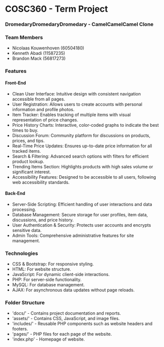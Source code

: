 # COSC360 - Term Project

### DromedaryDromedaryDromedary - CamelCamelCamel Clone

### Team Members
- Nicolaas Kouwenhoven (60504180)
- Kenneth Abadi (11587235)
- Brandon Mack (56817273)

### Features
#### Front-End
- Clean User Interface: Intuitive design with consistent navigation accessible from all pages.
- User Registration: Allows users to create accounts with personal information and profile photos.
- Item Tracker: Enables tracking of multiple items with visual representation of price changes.
- Price History Charts: Interactive, color-coded graphs to indicate the best times to buy.
- Discussion Forum: Community platform for discussions on products, prices, and tips.
- Real-Time Price Updates: Ensures up-to-date price information for all tracked items.
- Search & Filtering: Advanced search options with filters for efficient product lookup.
- Trending Items Section: Highlights products with high sales volume or significant interest.
- Accessibility Features: Designed to be accessible to all users, following web accessibility standards.

#### Back-End
- Server-Side Scripting: Efficient handling of user interactions and data processing.
- Database Management: Secure storage for user profiles, item data, discussions, and price history.
- User Authentication & Security: Protects user accounts and encrypts sensitive data.
- Admin Tools: Comprehensive administrative features for site management.

### Technologies
- CSS & Bootstrap: For responsive styling.
- HTML: For website structure.
- JavaScript: For dynamic client-side interactions.
- PHP: For server-side functionality.
- MySQL: For database management.
- AJAX: For asynchronous data updates without page reloads.

### Folder Structure
- 'docs/' - Contains project documentation and reports.
- 'assets/' - Contains CSS, JavaScript, and image files.
- 'includes/' - Reusable PHP components such as website headers and footers.
- 'pages/' - PHP files for each page of the website.
- 'index.php' - Homepage of website.
